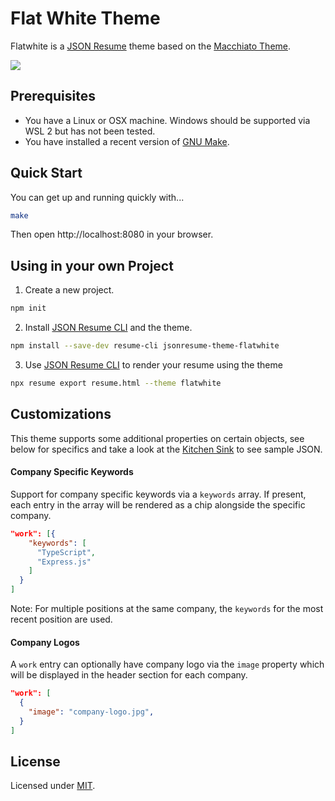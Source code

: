 # Flat White Theme

Flatwhite is a [JSON Resume](https://jsonresume.org/) theme based on the [Macchiato Theme](https://github.com/biosan/jsonresume-theme-macchiato).

![](https://github.com/NuclearRedeye/jsonresume-theme-americano/blob/master/preview.gif)

## Prerequisites

* You have a Linux or OSX machine. Windows should be supported via WSL 2 but has not been tested.
* You have installed a recent version of [GNU Make](https://www.gnu.org/software/make/).

## Quick Start

You can get up and running quickly with...

```sh
make
```

Then open http://localhost:8080 in your browser.

## Using in your own Project

1. Create a new project.
  ```sh
  npm init
  ```

2. Install [JSON Resume CLI](https://jsonresume.org/) and the theme.
  ```sh
  npm install --save-dev resume-cli jsonresume-theme-flatwhite
  ```

3. Use [JSON Resume CLI](https://jsonresume.org/) to render your resume using the theme
  ```sh
  npx resume export resume.html --theme flatwhite
  ```

## Customizations

This theme supports some additional properties on certain objects, see below for specifics and take a look at the [Kitchen Sink](./test/kitchen-sink.json) to see sample JSON.

#### Company Specific Keywords

Support for company specific keywords via a `keywords` array. If present, each entry in the array will be rendered as a chip alongside the specific company.

```json
"work": [{
    "keywords": [
      "TypeScript",
      "Express.js"
    ]
  }
]
```

Note: For multiple positions at the same company, the `keywords` for the most recent position are used.

#### Company Logos

A `work` entry can optionally have company logo via the `image` property which will be displayed in the header section for each company.

```json
"work": [
  {
    "image": "company-logo.jpg",
  }
]
```

## License

Licensed under [MIT](https://choosealicense.com/licenses/mit/).

